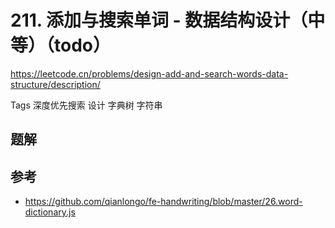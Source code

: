 # 211. 添加与搜索单词 - 数据结构设计（中等）（todo）

https://leetcode.cn/problems/design-add-and-search-words-data-structure/description/

Tags
深度优先搜索
设计
字典树
字符串

## 题解




## 参考

- https://github.com/qianlongo/fe-handwriting/blob/master/26.word-dictionary.js


